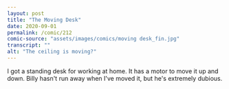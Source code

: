 ```yaml
---
layout: post
title: "The Moving Desk"
date: 2020-09-01
permalink: /comic/212
comic-source: "assets/images/comics/moving desk_fin.jpg"
transcript: ""
alt: "The ceiling is moving?"
---
```


I got a standing desk for working at home. It has a motor to move it up and down. Billy hasn't run away when I've moved it, but he's extremely dubious.
